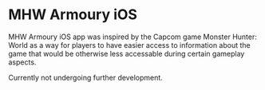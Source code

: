 # MHW Armoury iOS
MHW Armoury iOS app was inspired by the Capcom game Monster Hunter: World as a way for players to have easier access to information about the game that would be otherwise
less accessable during certain gameplay aspects.

Currently not undergoing further development.
